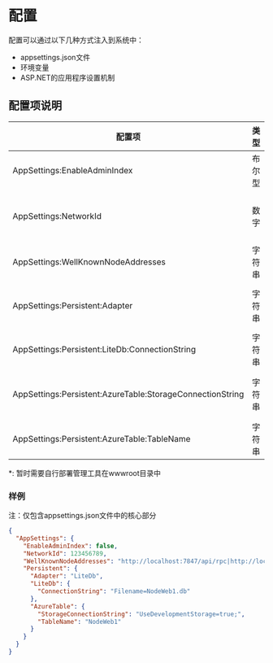 # 配置

配置可以通过以下几种方式注入到系统中：

* appsettings.json文件
* 环境变量
* ASP.NET的应用程序设置机制

## 配置项说明

| 配置项                                                    | 类型   | 默认值                        | 描述                                     |
| ---                                                       | ---    | ---                           | ---                                      |
| AppSettings:EnableAdminIndex                              | 布尔型 | false                         | 是否在该节点启动管理工具\*               |
| AppSettings:NetworkId                                     | 数字   | 123456789                     | 优链网络Id，不同网络Id互相不进行通信     |
| AppSettings:WellKnownNodeAddresses                        | 字符串 | 【空】                        | 默认启动时的种子服务器地址               |
| AppSettings:Persistent:Adapter                            | 字符串 | "LiteDb"                      | 存储介质选择，可为`LiteDb`或`AzureTable` |
| AppSettings:Persistent:LiteDb:ConnectionString            | 字符串 | "Filename=NodeWeb1.db"        | 使用LiteDb时的链接字符串                 |
| AppSettings:Persistent:AzureTable:StorageConnectionString | 字符串 | "UseDevelopmentStorage=true;" | 连接AzureTable的链接字符串               |
| AppSettings:Persistent:AzureTable:TableName               | 字符串 | "NodeWeb1"                    | AzureTable的表名称                       |

\*: 暂时需要自行部署管理工具在wwwroot目录中

### 样例

注：仅包含appsettings.json文件中的核心部分

```json
{
  "AppSettings": {
    "EnableAdminIndex": false,
    "NetworkId": 123456789,
    "WellKnownNodeAddresses": "http://localhost:7847/api/rpc|http://localhost:7848/api/rpc|http://localhost:7849/api/rpc|http://localhost:7850/api/rpc|http://localhost:7851/api/rpc",
    "Persistent": {
      "Adapter": "LiteDb",
      "LiteDb": {
        "ConnectionString": "Filename=NodeWeb1.db"
      },
      "AzureTable": {
        "StorageConnectionString": "UseDevelopmentStorage=true;",
        "TableName": "NodeWeb1"
      }
    }
  }
}
```
